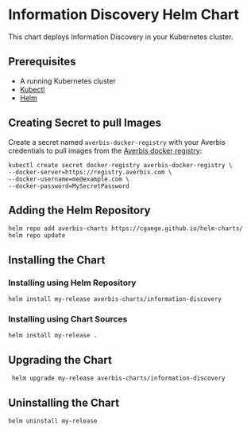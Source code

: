 # Information Discovery Helm Chart

This chart deploys Information Discovery in your Kubernetes cluster.

## Prerequisites

- A running Kubernetes cluster
- [Kubectl](https://kubernetes.io/docs/tasks/tools/)
- [Helm](https://helm.sh/docs/intro/install/)

## Creating Secret to pull Images

Create a secret named `averbis-docker-registry` with your Averbis credentials to pull images from the [Averbis docker registry](https://registry.averbis.com):

```
kubectl create secret docker-registry averbis-docker-registry \
--docker-server=https://registry.averbis.com \
--docker-username=me@example.com \
--docker-password=MySecretPassword
```

## Adding the Helm Repository
```
helm repo add averbis-charts https://cgaege.github.io/helm-charts/
helm repo update
```

## Installing the Chart

### Installing using Helm Repository
```
helm install my-release averbis-charts/information-discovery
```
### Installing using Chart Sources
```
helm install my-release .
```

## Upgrading the Chart
```
 helm upgrade my-release averbis-charts/information-discovery
```

## Uninstalling the Chart
```
helm uninstall my-release
```
